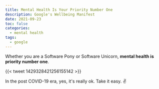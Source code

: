 ```yaml
---
title: Mental Health Is Your Priority Number One
description: Google's Wellbeing Manifest
date: 2021-09-23
toc: false
categories:
  - mental health
tags: 
  - google
---
```


Whether you are a Software Pony or Software Unicorn, **mental health is priority number one**.

{{< tweet 1429328421256155142 >}}


In the post COVID-19 era, yes, it's really ok. Take it easy. ✌️
